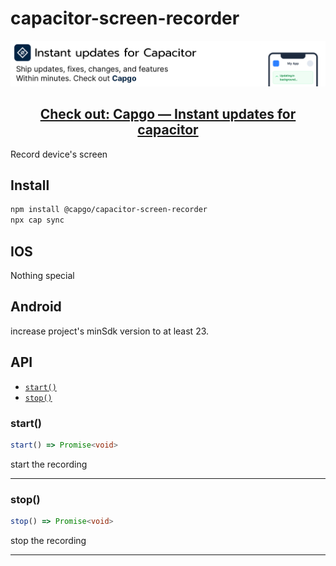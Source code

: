 # capacitor-screen-recorder
  <a href="https://capgo.app/"><img src='https://raw.githubusercontent.com/Cap-go/capgo/main/assets/capgo_banner.png' alt='Capgo - Instant updates for capacitor'/></a>
  
<div align="center">
<h2><a href="https://capgo.app/">Check out: Capgo — Instant updates for capacitor</a></h2>
</div>

Record device's screen

## Install

```bash
npm install @capgo/capacitor-screen-recorder
npx cap sync
```

## IOS

Nothing special

## Android

increase project's minSdk version to at least 23.

## API

<docgen-index>

* [`start()`](#start)
* [`stop()`](#stop)

</docgen-index>

<docgen-api>
<!--Update the source file JSDoc comments and rerun docgen to update the docs below-->

### start()

```typescript
start() => Promise<void>
```

start the recording

--------------------


### stop()

```typescript
stop() => Promise<void>
```

stop the recording

--------------------

</docgen-api>
